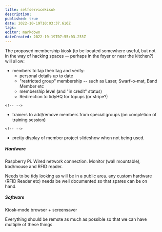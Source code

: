 ```yaml
---
title: selfservicekisok
description: 
published: true
date: 2022-10-19T10:03:37.616Z
tags: 
editor: markdown
dateCreated: 2022-10-19T07:55:03.253Z
---
```


The proposed membership kiosk (to be located somewhere useful, but not in the way of hacking spaces -- perhaps in the foyer or near the kitchen?) will allow:

-   members to tap their tag and verify:
    -   personal details up to date
    -   "restricted group" membership -- such as Laser, Swarf-o-mat, Band Member etc
    -   membership level (and "in credit" status)
    -   Redirection to tidyHQ for topups (or stripe?)

```{=html}
<!-- -->
```
-   trainers to add/remove members from special groups (on completion of training session)

```{=html}
<!-- -->
```
-   pretty display of member project slideshow when not being used.

##### Hardware

Raspberry Pi. Wired network connection. Monitor (wall mountable), kbd/mouse and RFID reader.

Needs to be tidy looking as will be in a public area. any custom hardware (RFID Reader etc) needs be well documented so that spares can be on hand.

##### Software

Kiosk-mode browser + screensaver

Everything should be remote as much as possible so that we can have multiple of these things.
